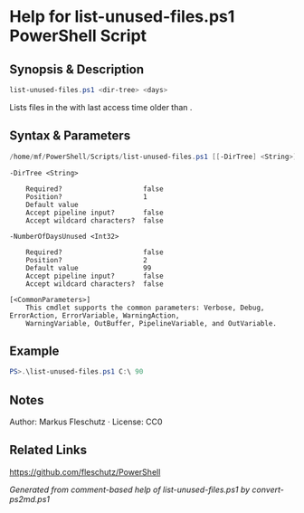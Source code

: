 # Help for list-unused-files.ps1 PowerShell Script

## Synopsis & Description
```powershell
list-unused-files.ps1 <dir-tree> <days>
```

Lists files in the <directory tree> with last access time older than <days>.

## Syntax & Parameters
```powershell
/home/mf/PowerShell/Scripts/list-unused-files.ps1 [[-DirTree] <String>] [[-NumberOfDaysUnused] <Int32>] [<CommonParameters>]
```

```
-DirTree <String>
    
    Required?                    false
    Position?                    1
    Default value                
    Accept pipeline input?       false
    Accept wildcard characters?  false
```

```
-NumberOfDaysUnused <Int32>
    
    Required?                    false
    Position?                    2
    Default value                99
    Accept pipeline input?       false
    Accept wildcard characters?  false
```

```
[<CommonParameters>]
    This cmdlet supports the common parameters: Verbose, Debug, ErrorAction, ErrorVariable, WarningAction, 
    WarningVariable, OutBuffer, PipelineVariable, and OutVariable.
```

## Example
```powershell
PS>.\list-unused-files.ps1 C:\ 90
```


## Notes
Author: Markus Fleschutz · License: CC0

## Related Links
https://github.com/fleschutz/PowerShell

*Generated from comment-based help of list-unused-files.ps1 by convert-ps2md.ps1*
